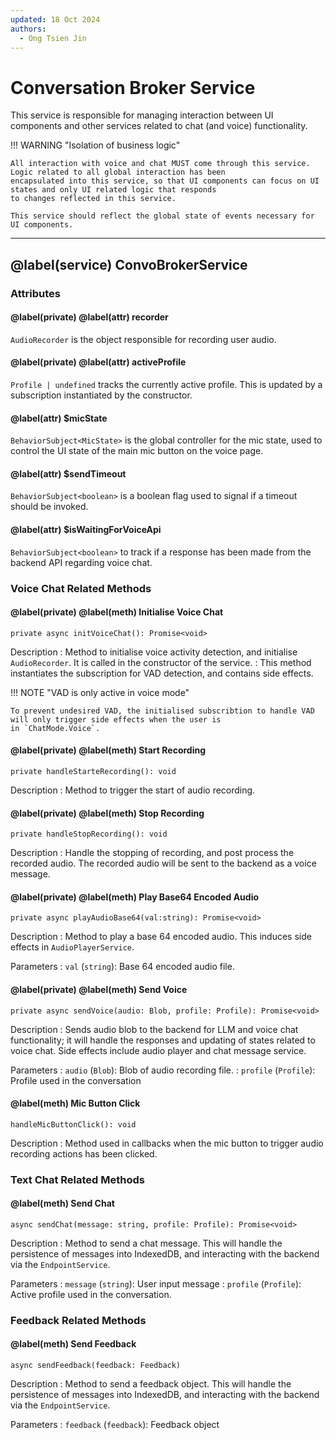 ```yaml
---
updated: 18 Oct 2024
authors:
  - Ong Tsien Jin
---
```


# Conversation Broker Service

This service is responsible for managing interaction between UI components and other services related to chat (and voice)
functionality.

!!! WARNING "Isolation of business logic"

    All interaction with voice and chat MUST come through this service. Logic related to all global interaction has been
    encapsulated into this service, so that UI components can focus on UI states and only UI related logic that responds
    to changes reflected in this service.

    This service should reflect the global state of events necessary for UI components.

---

## @label(service) ConvoBrokerService

### Attributes

#### @label(private) @label(attr) recorder

`AudioRecorder` is the object responsible for recording user audio.

#### @label(private) @label(attr) activeProfile

`Profile | undefined` tracks the currently active profile. This is updated by a subscription instantiated by the constructor.

#### @label(attr) $micState

`BehaviorSubject<MicState>` is the global controller for the mic state, used to control the UI state of the main mic button
on the voice page.

#### @label(attr) $sendTimeout

`BehaviorSubject<boolean>` is a boolean flag used to signal if a timeout should be invoked.

#### @label(attr) $isWaitingForVoiceApi

`BehaviorSubject<boolean>` to track if a response has been made from the backend API regarding voice chat.

### Voice Chat Related Methods

#### @label(private) @label(meth) Initialise Voice Chat

    private async initVoiceChat(): Promise<void>

Description
: Method to initialise voice activity detection, and initialise `AudioRecorder`. It is called in the constructor of the service.
: This method instantiates the subscription for VAD detection, and contains side effects.

!!! NOTE "VAD is only active in voice mode"

    To prevent undesired VAD, the initialised subscribtion to handle VAD will only trigger side effects when the user is
    in `ChatMode.Voice`.

#### @label(private) @label(meth) Start Recording

    private handleStarteRecording(): void

Description
: Method to trigger the start of audio recording.

#### @label(private) @label(meth) Stop Recording

    private handleStopRecording(): void

Description
: Handle the stopping of recording, and post process the recorded audio. The recorded audio will be sent to the backend
as a voice message.

#### @label(private) @label(meth) Play Base64 Encoded Audio

    private async playAudioBase64(val:string): Promise<void>

Description
: Method to play a base 64 encoded audio. This induces side effects in `AudioPlayerService`.

Parameters
: `val` (`string`): Base 64 encoded audio file.

#### @label(private) @label(meth) Send Voice

    private async sendVoice(audio: Blob, profile: Profile): Promise<void>

Description
: Sends audio blob to the backend for LLM and voice chat functionality; it will handle the responses and updating of
states related to voice chat. Side effects include audio player and chat message service.

Parameters
: `audio` (`Blob`): Blob of audio recording file.
: `profile` (`Profile`): Profile used in the conversation

#### @label(meth) Mic Button Click

    handleMicButtonClick(): void

Description
: Method used in callbacks when the mic button to trigger audio recording actions has been clicked.

### Text Chat Related Methods

#### @label(meth) Send Chat

    async sendChat(message: string, profile: Profile): Promise<void>

Description
: Method to send a chat message. This will handle the persistence of messages into IndexedDB, and interacting with the
backend via the `EndpointService`.

Parameters
: `message` (`string`): User input message
: `profile` (`Profile`): Active profile used in the conversation.

### Feedback Related Methods

#### @label(meth) Send Feedback

    async sendFeedback(feedback: Feedback)

Description
: Method to send a feedback object. This will handle the persistence of messages into IndexedDB, and interacting with the
backend via the `EndpointService`.

Parameters
: `feedback` (`feedback`): Feedback object
